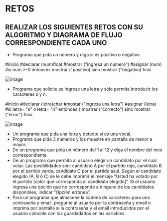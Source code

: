 # RETOS
## REALIZAR LOS SIGUIENTES RETOS CON SU ALGORITMO Y DIAGRAMA DE FLUJO CORRESPONDIENTE CADA UNO 

* Programa que pida un número y diga si es positivo o negativo

#inicio
#declarar (num)float
#mostrar ("ingresa un número")
#asignar (num)
#si num >-0 entonces 
         mostrar ("positivo)
sino
mostrar ("negativo)
finsi

![image](https://user-images.githubusercontent.com/104279705/167274740-3b869cae-e7ab-4e03-90bb-f19e0a88cec8.png)




* Programa que solicite se ingrese una letra y sólo permita introducir los caracteres s y n.

#inicio
#declarar (letra)char
#mostar ("ingresa una letra")
#asignar (letra)
#si letra= "s" o letra= "n" entonces }
               mostrar ("correcto")
sino
mostrar ("error")
finsi

![image](https://user-images.githubusercontent.com/104279705/167275135-b556053a-1512-4318-b690-490861611a35.png)




* Un programa que pida una letra y detecte si es una vocal. 
* Programa que pida 3 números y los muestre en pantalla de menor a mayor.  
* De un programa que pida un número del 1 al 12 y diga el nombre del mes correspondiente.
* De un programa que permita al usuario elegir un candidato por el cual votar. Las posibilidades son: candidato A por el partido rojo, candidato B por el partido verde, candidato C por el partido azul. Según el candidato elegido (A, B ó C) se le debe imprimir el mensaje “Usted ha votado por el partido [color que corresponda al candidato elegido]”. Si el usuario ingresa una opción que no corresponde a ninguno de los candidatos disponibles, indicar “Opción errónea”.
* Para un programa que almacene la cadena de caracteres para una contraseña y email, pregunte al usuario por la contraseña y email e imprima por pantalla si la contraseña y el email introducidos por el usuario coincide con los guardadados en las variables.
